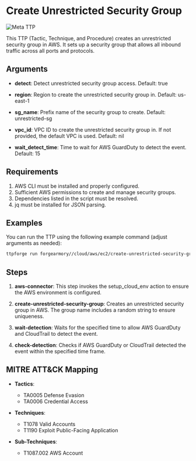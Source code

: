 # Create Unrestricted Security Group

![Meta TTP](https://img.shields.io/badge/Meta_TTP-blue)

This TTP (Tactic, Technique, and Procedure) creates an unrestricted security
group in AWS. It sets up a security group that allows all inbound traffic
across all ports and protocols.

## Arguments

- **detect**: Detect unrestricted security group access.
  Default: true

- **region**: Region to create the unrestricted security group in.
  Default: us-east-1

- **sg_name**: Prefix name of the security group to create.
  Default: unrestricted-sg

- **vpc_id**: VPC ID to create the unrestricted security group in. If not
  provided, the default VPC is used.
  Default: nil

- **wait_detect_time**: Time to wait for AWS GuardDuty to detect the event.
  Default: 15

## Requirements

1. AWS CLI must be installed and properly configured.
1. Sufficient AWS permissions to create and manage security groups.
1. Dependencies listed in the script must be resolved.
1. jq must be installed for JSON parsing.

## Examples

You can run the TTP using the following example command (adjust arguments as
needed):

```bash
ttpforge run forgearmory//cloud/aws/ec2/create-unrestricted-security-group/create-unrestricted-security-group.yaml
```

## Steps

1. **aws-connector**: This step invokes the setup_cloud_env action to ensure
   the AWS environment is configured.

1. **create-unrestricted-security-group**: Creates an unrestricted security
   group in AWS. The group name includes a random string to ensure uniqueness.

1. **wait-detection**: Waits for the specified time to allow AWS GuardDuty and
   CloudTrail to detect the event.

1. **check-detection**: Checks if AWS GuardDuty or CloudTrail detected the
   event within the specified time frame.

## MITRE ATT&CK Mapping

- **Tactics**:

  - TA0005 Defense Evasion
  - TA0006 Credential Access

- **Techniques**:

  - T1078 Valid Accounts
  - T1190 Exploit Public-Facing Application

- **Sub-Techniques**:
  - T1087.002 AWS Account
